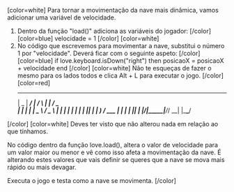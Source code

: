 [color=white]
Para tornar a movimentação da nave mais dinâmica, vamos adicionar uma variável 
de velocidade.

1. Dentro da função "load()" adiciona as variáveis do jogador:
   [/color] [color=blue]
    velocidade = 1
   [/color] [color=white]
2. No código que escrevemos para movimentar a nave, substitui o número 1 
por "velocidade". Deverá ficar com o seguinte aspeto:
   [/color] [color=blue]
   if love.keyboard.isDown("right") then
        posicaoX = posicaoX + velocidade
    end
   [/color] [color=white]
Não te esqueças de fazer o mesmo para os lados todos e clica Alt + L para 
executar o jogo.
   [/color] [color=red]
     ____  _____ ____    _    _____ ___ ___  
    |  _ \| ____/ ___|  / \  |  ___|_ _/ _ \
    | | | |  _| \___ \ / _ \ | |_   | | | | |
    | |_| | |___ ___) / ___ \|  _|  | | |_| |
    |____/|_____|____/_/   \_\_|   |___\___/

[/color] [color=white]
Deves ter visto que não alterou nada em relação ao que tínhamos.

No código dentro da função love.load(), altera o valor de velocidade para um
valor maior ou menor e vê como isso afeta a movimentação da nave. É alterando 
estes valores que vais definir se queres que a nave se mova mais rápido ou mais 
devagar.

Executa o jogo e testa como a nave se movimenta.
[/color]
